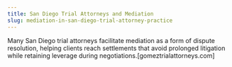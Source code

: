 ```yaml
---
title: San Diego Trial Attorneys and Mediation
slug: mediation-in-san-diego-trial-attorney-practice
---
```


Many San Diego trial attorneys facilitate mediation as a form of dispute resolution, helping clients reach settlements that avoid prolonged litigation while retaining leverage during negotiations.[gomeztrialattorneys.com]
